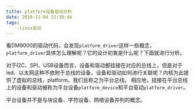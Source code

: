 ```yaml
---
title: platform设备驱动分析
date: 2016-11-04 22:30:44
tags:
	-linux驱动
---
```

看DM9000的驱动代码，会发现`platform_driver`这样一些概念，`platform_driver`具体怎么理解呢？它的设计初衷是什么呢？下面就进行分析。

对于I2C、SPI、USB设备而言，设备和驱动都挂接在对应的总线上，但是对于led、以太网这种不依附于总线的设备，设备和驱动如何进行关联呢？内核为此提供了虚拟的总线，platform。我们且称之为平台总线。
相应地，挂接在平台总线上的设备和驱动被称为平台设备`platform_device`和平台驱动`platform_driver`。

平台设备并不是与块设备、字符设备、网络设备并列的概念。



